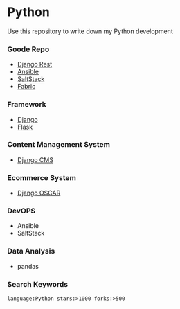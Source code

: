 Python
======

Use this repository to write down my Python development

### Goode Repo

- [Django Rest](https://github.com/tomchristie/django-rest-framework)
- [Ansible](https://github.com/ansible/ansible)
- [SaltStack](https://github.com/saltstack/salt)
- [Fabric](http://www.fabfile.org/)


### Framework

- [Django]()
- [Flask]()

### Content Management System

- [Django CMS](https://github.com/divio/django-cms)

### Ecommerce System

- [Django OSCAR](https://github.com/django-oscar/django-oscar)

### DevOPS

- Ansible
- SaltStack

### Data Analysis

- pandas

### Search Keywords

` language:Python stars:>1000 forks:>500 `
